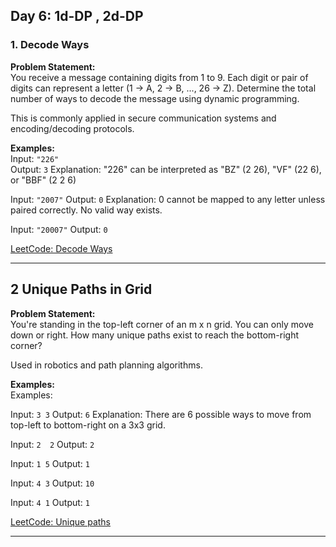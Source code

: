 ## Day 6: 1d-DP , 2d-DP

### 1. Decode Ways 
**Problem Statement:**  
You receive a message containing digits from 1 to 9. Each digit or pair of digits can represent a letter (1 -> A, 2 -> B, ..., 26 -> Z). Determine the total number of ways to decode the message using dynamic programming.

This is commonly applied in secure communication systems and encoding/decoding protocols. 

**Examples:**  
Input: `"226"`  
Output: `3`
Explanation: "226" can be interpreted as "BZ" (2 26), "VF" (22 6), or "BBF" (2 2 6)

Input: `"2007"`
Output: `0`
Explanation: 0 cannot be mapped to any letter unless paired correctly. No valid way exists.

Input: `"20007"`
Output: `0`

 [LeetCode: Decode Ways](https://leetcode.com/problems/decode-ways/)

---

## 2 Unique Paths in Grid 
**Problem Statement:**  
You're standing in the top-left corner of an m x n grid. You can only move down or right. How many unique paths exist to reach the bottom-right corner?

Used in robotics and path planning algorithms. 

**Examples:**  
Examples:

Input: `3 3`
Output: `6`
Explanation: There are 6 possible ways to move from top-left to bottom-right on a 3x3 grid.

Input: `2  2`
Output: `2`

Input: `1 5`
Output: `1`

Input: `4 3`
Output: `10`

Input: `4 1`
Output: `1`

 [LeetCode: Unique paths](https://leetcode.com/problems/unique-paths/)

---
